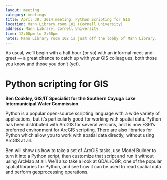 ```yaml
---
layout: meeting
category: meetings
title: April 30, 2014 meeting: Python Scripting for GIS
location: Mann Library room 102 (Cornell University)
address: Mann Library, Cornell University
time: 12:00pm to 2:00pm
notes: Mann Library room 102 is just off the lobby of Mann Library.
---
```


As usual, we’ll begin with a half hour (or so) with an informal meet-and-greet — a great chance to catch up with your GIS colleagues, both those you know and those you don’t (yet).

# Python scripting for GIS

**Ben Coakley, GIS/IT Specialist for the Southern Cayuga Lake Intermunicipal Water Commission**

Python is a popular open-source scripting language with a wide variety of applications, but it’s particularly good for working with spatial data. Python has been distributed with ArcGIS for several versions, and is now ESRI’s preferred environment for ArcGIS scripting. There are also libraries for Python which allow you to work with spatial data directly, without using ArcGIS at all.

Ben will show us how to take a set of ArcGIS tasks, use Model Builder to turn it into a Python script, then customize that script and run it without using ArcMap at all. We’ll also take a look at GDAL/OGR, one of the popular spatial libraries for Python, and see how it can be used to read spatial data and perform geoprocessing operations.

